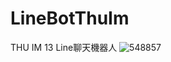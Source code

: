 # LineBotThuIm
THU IM 13   Line聊天機器人
![548857](https://user-images.githubusercontent.com/51176006/218315872-fd7df40c-499e-492b-b6b9-d61a350a0cb7.jpg)
